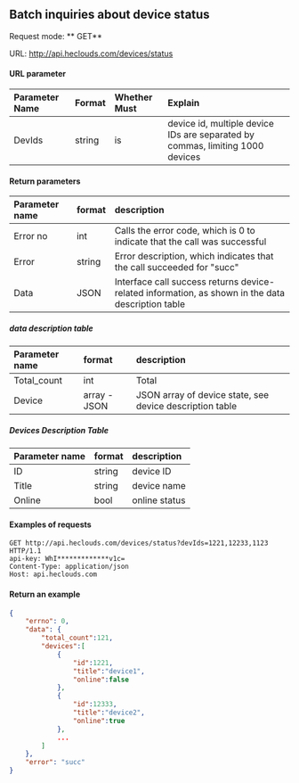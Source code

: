 Batch inquiries about device status
---
Request mode: ** GET**

URL: http://api.heclouds.com/devices/status


#### URL parameter
Parameter Name | Format | Whether Must | Explain
:- | :- | :- | :- 
DevIds | string | is | device id, multiple device IDs are separated by commas, limiting 1000 devices

#### Return parameters
Parameter name | format | description
:- | :- | :- 
Error no | int | Calls the error code, which is 0 to indicate that the call was successful
Error | string | Error description, which indicates that the call succeeded for "succ"
Data | JSON | Interface call success returns device-related information, as shown in the data description table

##### data description table
Parameter name | format | description
:- | :- | :- 
Total_count | int | Total
Device | array - JSON | JSON array of device state, see device description table

##### Devices Description Table
Parameter name | format | description
:- | :- | :- 
ID | string | device ID
Title | string | device name
Online | bool | online status

#### Examples of requests

```text
GET http://api.heclouds.com/devices/status?devIds=1221,12233,1123 HTTP/1.1
api-key: WhI*************v1c=
Content-Type: application/json
Host: api.heclouds.com

```

#### Return an example
```json
{
    "errno": 0,
    "data": {
        "total_count":121,
        "devices":[
            {
                "id":1221,
                "title":"device1",
                "online":false
            },
            {
                "id":12333,
                "title":"device2",
                "online":true
            },
            ...
        ]
    },
    "error": "succ"
}
```